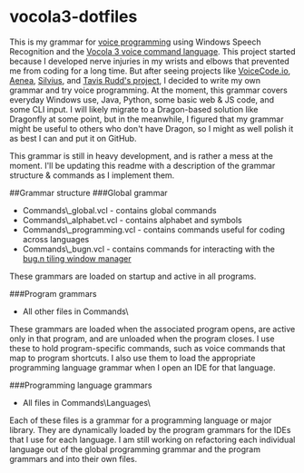 # vocola3-dotfiles
This is my grammar for [voice programming](http://vocola.net/programming-by-voice-FAQ.html) using Windows Speech Recognition and the [Vocola 3 voice command language](http://vocola.net/default.asp). This project started because I developed nerve
injuries in my wrists and elbows that prevented me from coding for a long time. But after seeing projects like [VoiceCode.io](VoiceCode.io), [Aenea](https://github.com/dictation-toolbox/aenea),
[Silvius](http://voxhub.io/silvius), and [Tavis Rudd's project](http://ergoemacs.org/emacs/using_voice_to_code.html), I decided to write my own grammar and try voice programming. At the moment,
this grammar covers everyday Windows use, Java, Python, some basic web & JS code, and some CLI input. I will likely migrate to a Dragon-based solution like Dragonfly at some point, but in the meanwhile, I figured that my grammar might be useful to others who don't have Dragon, so I might as well polish it as best I can and put it on GitHub.

This grammar is still in heavy development, and is rather a mess at the moment. I'll be updating this readme with a description of the grammar structure & commands as I implement them.

##Grammar structure
###Global grammar
* Commands\\\_global.vcl - contains global commands
* Commands\\\_alphabet.vcl - contains alphabet and symbols
* Commands\\\_programming.vcl - contains commands useful for coding across languages
* Commands\\\_bugn.vcl - contains commands for interacting with the [bug.n tiling window manager](https://github.com/fuhsjr00/bug.n)

These grammars are loaded on startup and active in all programs.

###Program grammars
* All other files in Commands\\

These grammars are loaded when the associated program opens, are active only in that program, and are unloaded when the program closes.  I use these to hold program-specific commands, such as voice commands that map to program shortcuts. I also use them to load the appropriate  programming language grammar when I open an IDE for that language.

###Programming language grammars
* All files in Commands\\Languages\\

Each of these files is a grammar for a programming language or major library. They are dynamically loaded by the program grammars for the IDEs that I use for each language. I am still working on refactoring each individual language out of the global programming grammar and the program grammars and into their own files.
